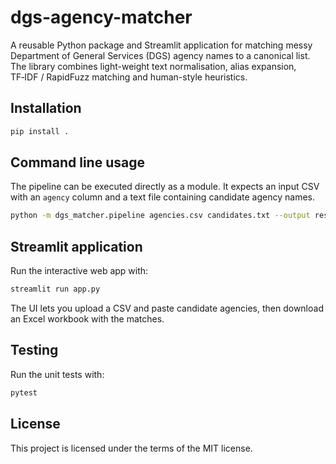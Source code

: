 # dgs-agency-matcher

A reusable Python package and Streamlit application for matching messy
Department of General Services (DGS) agency names to a canonical list.
The library combines light-weight text normalisation, alias expansion,
TF‑IDF / RapidFuzz matching and human-style heuristics.

## Installation

```bash
pip install .
```

## Command line usage

The pipeline can be executed directly as a module. It expects an input CSV
with an `agency` column and a text file containing candidate agency names.

```bash
python -m dgs_matcher.pipeline agencies.csv candidates.txt --output results.xlsx
```

## Streamlit application

Run the interactive web app with:

```bash
streamlit run app.py
```

The UI lets you upload a CSV and paste candidate agencies, then download
an Excel workbook with the matches.

## Testing

Run the unit tests with:

```bash
pytest
```

## License

This project is licensed under the terms of the MIT license.
